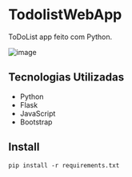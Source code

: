 # TodolistWebApp

ToDoList app feito com Python.

![image](https://github.com/pgpostit/TodolistWebApp/assets/98903106/497618e8-a53a-4549-928b-21758faf5eb8)

## Tecnologias Utilizadas
- Python
- Flask
- JavaScript
- Bootstrap

## Install
`pip install -r requirements.txt`
